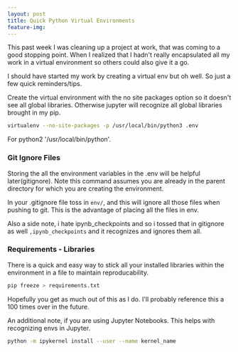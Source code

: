 ```yaml
---
layout: post
title: Quick Python Virtual Environments
feature-img:
---
```


This past week I was cleaning up a project at work, that was coming to a good stopping point. When I realized that I hadn't really encapsulated all my work in a virtual environment so others could also give it a go.

I should have started my work by creating a virtual env but oh well. So just a few quick reminders/tips.

Create the virtual environment with the no site packages option so it doesn't see all global libraries. Otherwise jupyter will recognize all global libraries brought in my pip.


```bash
virtualenv --no-site-packages -p /usr/local/bin/python3 .env
```

For python2 '/usr/local/bin/python'.

### Git Ignore Files

Storing the all the environment variables in the .env will be helpful later(gitignore). Note this command assumes you are already in the parent directory for which you are creating the environment.

In your .gitignore file toss in `env/`, and this will ignore all those files when pushing to git. This is the advantage of placing all the files in env.

Also a side note, i hate ipynb_checkpoints and so i tossed that in gitignore as well `,ipynb_checkpoints` and it recognizes and ignores them all.

### Requirements - Libraries

There is a quick and easy way to stick all your installed libraries within the environment in a file to maintain reproducability.

```bash
pip freeze > requirements.txt
```

Hopefully you get as much out of this as I do. I'll probably reference this a 100 times over in the future.

An additional note, if you are using Jupyter Notebooks. This helps with recognizing envs in Jupyter.


```bash
python -m ipykernel install --user --name kernel_name
```
